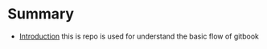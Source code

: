 # Summary

* [Introduction](README.md)
this is repo is used for understand the basic flow of gitbook
